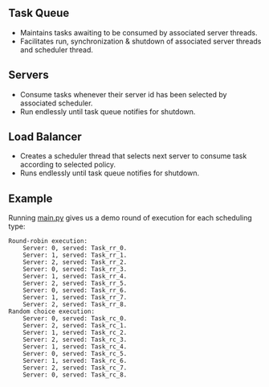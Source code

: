 ## Task Queue
- Maintains tasks awaiting to be consumed by associated server threads.
- Facilitates run, synchronization & shutdown of associated server threads and scheduler thread.


## Servers
- Consume tasks whenever their server id has been selected by associated scheduler.
- Run endlessly until task queue notifies for shutdown.


## Load Balancer
- Creates a scheduler thread that selects next server to consume task according to selected policy.
- Runs endlessly until task queue notifies for shutdown.


## Example
Running [main.py](src%2Fmain.py) gives us a demo round of execution for each scheduling type:

    Round-robin execution:
        Server: 0, served: Task_rr_0.
        Server: 1, served: Task_rr_1.
        Server: 2, served: Task_rr_2.
        Server: 0, served: Task_rr_3.
        Server: 1, served: Task_rr_4.
        Server: 2, served: Task_rr_5.
        Server: 0, served: Task_rr_6.
        Server: 1, served: Task_rr_7.
        Server: 2, served: Task_rr_8.
    Random choice execution:
        Server: 0, served: Task_rc_0.
        Server: 2, served: Task_rc_1.
        Server: 1, served: Task_rc_2.
        Server: 2, served: Task_rc_3.
        Server: 1, served: Task_rc_4.
        Server: 0, served: Task_rc_5.
        Server: 1, served: Task_rc_6.
        Server: 2, served: Task_rc_7.
        Server: 0, served: Task_rc_8.
